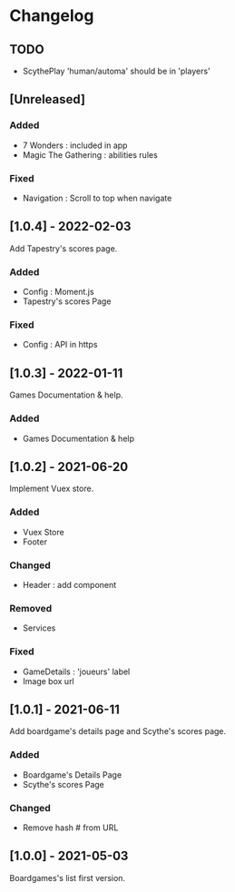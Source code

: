 # Changelog

## TODO

- ScythePlay 'human/automa' should be in 'players'

## [Unreleased]

### Added

- 7 Wonders : included in app
- Magic The Gathering : abilities rules

### Fixed

- Navigation : Scroll to top when navigate

## [1.0.4] - 2022-02-03

Add Tapestry's scores page.

### Added

- Config : Moment.js
- Tapestry's scores Page

### Fixed

- Config : API in https

## [1.0.3] - 2022-01-11

Games Documentation & help.

### Added

- Games Documentation & help

## [1.0.2] - 2021-06-20

Implement Vuex store.

### Added

- Vuex Store
- Footer

### Changed

- Header : add component

### Removed

- Services

### Fixed

- GameDetails : 'joueurs' label
- Image box url

## [1.0.1] - 2021-06-11

Add boardgame's details page and Scythe's scores page.

### Added

- Boardgame's Details Page
- Scythe's scores Page

### Changed

- Remove hash # from URL

## [1.0.0] - 2021-05-03

Boardgames's list first version.
